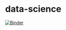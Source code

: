 # data-science

[![Binder](https://mybinder.org/badge_logo.svg)](https://mybinder.org/v2/gh/bsenst/data-science/HEAD)
